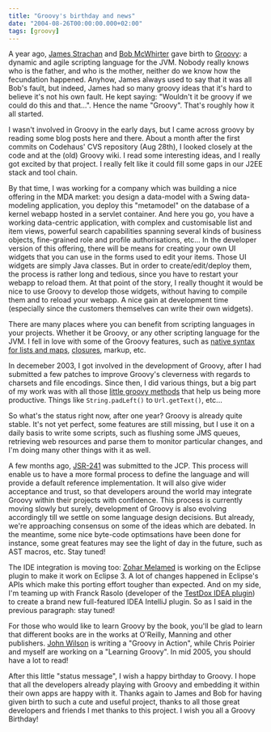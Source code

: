 ```yaml
---
title: "Groovy's birthday and news"
date: "2004-08-26T00:00:00.000+02:00"
tags: [groovy]
---
```


A year ago, [James Strachan](http://radio.weblogs.com/0112098/) and [Bob McWhirter](http://blogs.codehaus.org/people/bob/) gave birth to [Groovy](http://groovy.codehaus.org/): a dynamic and agile scripting language for the JVM. Nobody really knows who is the father, and who is the mother, neither do we know how the fecundation happened. Anyhow, James always used to say that it was all Bob's fault, but indeed, James had so many groovy ideas that it's hard to believe it's not his own fault. He kept saying: "Wouldn't it be groovy if we could do this and that...". Hence the name "Groovy". That's roughly how it all started.

I wasn't involved in Groovy in the early days, but I came across groovy by reading some blog posts here and there. About a month after the first commits on Codehaus' CVS repository (Aug 28th), I looked closely at the code and at the (old) Groovy wiki. I read some interesting ideas, and I really got excited by that project. I really felt like it could fill some gaps in our J2EE stack and tool chain.

By that time, I was working for a company which was building a nice offering in the MDA market: you design a data-model with a Swing data-modeling application, you deploy this "metamodel" on the database of a kernel webapp hosted in a servlet container. And here you go, you have a working data-centric application, with complex and customisable list and item views, powerful search capabilities spanning several kinds of business objects, fine-grained role and profile authorisations, etc... In the developer version of this offering, there will be means for creating your own UI widgets that you can use in the forms used to edit your items. Those UI widgets are simply Java classes. But in order to create/edit/deploy them, the process is rather long and tedious, since you have to restart your webapp to reload them. At that point of the story, I really thought it would be nice to use Groovy to develop those widgets, without having to compile them and to reload your webapp. A nice gain at development time (especially since the customers themselves can write their own widgets).

There are many places where you can benefit from scripting languages in your projects. Whether it be Groovy, or any other scripting language for the JVM. I fell in love with some of the Groovy features, such as [native syntax for lists and maps](http://wiki.codehaus.org/groovy/SyntaxForTuplesListsMaps), [closures](http://groovy.codehaus.org/closures.html), markup, etc.

In decemeber 2003, I got involved in the development of Groovy, after I had submitted a few patches to improve Groovy's cleverness with regards to charsets and file encodings. Since then, I did various things, but a big part of my work was with all those [little groovy methods](http://groovy.codehaus.org/groovy-jdk.html) that help us being more productive. Things like `String.padLeft()` to `Url.getText()`, etc...

So what's the status right now, after one year? Groovy is already quite stable. It's not yet perfect, some features are still missing, but I use it on a daily basis to write some scripts, such as flushing some JMS queues, retrieving web resources and parse them to monitor particular changes, and I'm doing many other things with it as well.

A few months ago, [JSR-241](http://www.jcp.org/en/jsr/detail?id=241) was submitted to the JCP. This process will enable us to have a more formal process to define the language and will provide a default reference implementation. It will also give wider acceptance and trust, so that developers around the world may integrate Groovy within their projects with confidence. This process is currently moving slowly but surely, development of Groovy is also evolving accordingly till we settle on some language design decisions. But already, we're approaching consensus on some of the ideas which are debated. In the meantime, some nice byte-code optimsations have been done for instance, some great features may see the light of day in the future, such as AST macros, etc. Stay tuned!

The IDE integration is moving too: [Zohar Melamed](http://roller.anthonyeden.com/page/zohar) is working on the Eclipse plugin to make it work on Eclipse 3. A lot of changes happened in Eclipse's APIs which make this porting effort tougher than expected. And on my side, I'm teaming up with Franck Rasolo (developer of the [TestDox IDEA plugin](http://plugins.intellij.net/plugins/view/?id=Testdox%20IDEA%20Plugin)) to create a brand new full-featured IDEA IntelliJ plugin. So as I said in the previous paragraph: stay tuned!

For those who would like to learn Groovy by the book, you'll be glad to learn that different books are in the works at O'Reilly, Manning and other publishers. [John Wilson](http://www.wilson.co.uk/) is writing a "Groovy in Action", while Chris Poirier and myself are working on a "Learning Groovy". In mid 2005, you should have a lot to read!

After this little "status message", I wish a happy birthday to Groovy. I hope that all the developers already playing with Groovy and embedding it within their own apps are happy with it. Thanks again to James and Bob for having given birth to such a cute and useful project, thanks to all those great developers and friends I met thanks to this project. I wish you all a Groovy Birthday!